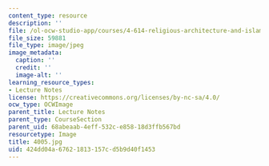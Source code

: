 ```yaml
---
content_type: resource
description: ''
file: /ol-ocw-studio-app/courses/4-614-religious-architecture-and-islamic-cultures-fall-2002/424dd04a67621813157cd5b9d40f1453_4005.jpg
file_size: 59881
file_type: image/jpeg
image_metadata:
  caption: ''
  credit: ''
  image-alt: ''
learning_resource_types:
- Lecture Notes
license: https://creativecommons.org/licenses/by-nc-sa/4.0/
ocw_type: OCWImage
parent_title: Lecture Notes
parent_type: CourseSection
parent_uid: 68abeaab-4eff-532c-e858-18d3ffb567bd
resourcetype: Image
title: 4005.jpg
uid: 424dd04a-6762-1813-157c-d5b9d40f1453
---
```

